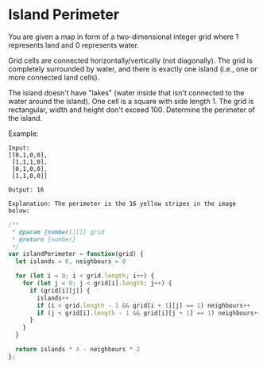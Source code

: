 # Island Perimeter

You are given a map in form of a two-dimensional integer grid where 1 represents land and 0 represents water.

Grid cells are connected horizontally/vertically (not diagonally). The grid is completely surrounded by water, and there is exactly one island (i.e., one or more connected land cells).

The island doesn't have "lakes" (water inside that isn't connected to the water around the island). One cell is a square with side length 1. The grid is rectangular, width and height don't exceed 100. Determine the perimeter of the island.

Example:

    Input:
    [[0,1,0,0],
     [1,1,1,0],
     [0,1,0,0],
     [1,1,0,0]]

    Output: 16

    Explanation: The perimeter is the 16 yellow stripes in the image below:


```JavaScript
/**
 * @param {number[][]} grid
 * @return {number}
 */
var islandPerimeter = function(grid) {
  let islands = 0, neighbours = 0

  for (let i = 0; i < grid.length; i++) {
    for (let j = 0; j < grid[i].length; j++) {
      if (grid[i][j]) {
        islands++
        if (i < grid.length - 1 && grid[i + 1][j] == 1) neighbours++
        if (j < grid[i].length - 1 && grid[i][j + 1] == 1) neighbours++
      }
    }
  }

  return islands * 4 - neighbours * 2
};
```